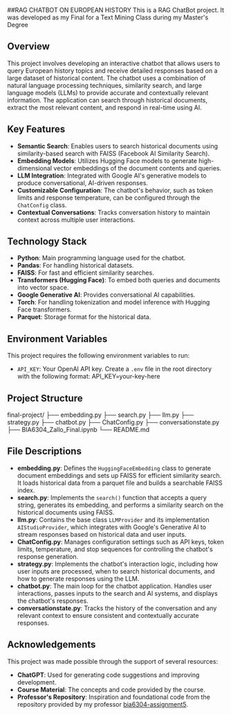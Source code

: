 ##RAG CHATBOT ON EUROPEAN HISTORY
This is a RAG ChatBot project. It was developed as my Final for a Text Mining Class during my Master's Degree

## Overview
This project involves developing an interactive chatbot that allows users to query European history topics and receive detailed responses based on a large dataset of historical content. The chatbot uses a combination of natural language processing techniques, similarity search, and large language models (LLMs) to provide accurate and contextually relevant information. The application can search through historical documents, extract the most relevant content, and respond in real-time using AI.

## Key Features
- **Semantic Search**: Enables users to search historical documents using similarity-based search with FAISS (Facebook AI Similarity Search).
- **Embedding Models**: Utilizes Hugging Face models to generate high-dimensional vector embeddings of the document contents and queries.
- **LLM Integration**: Integrated with Google AI's generative models to produce conversational, AI-driven responses.
- **Customizable Configuration**: The chatbot's behavior, such as token limits and response temperature, can be configured through the `ChatConfig` class.
- **Contextual Conversations**: Tracks conversation history to maintain context across multiple user interactions.

## Technology Stack
- **Python**: Main programming language used for the chatbot.
- **Pandas**: For handling historical datasets.
- **FAISS**: For fast and efficient similarity searches.
- **Transformers (Hugging Face)**: To embed both queries and documents into vector space.
- **Google Generative AI**: Provides conversational AI capabilities.
- **Torch**: For handling tokenization and model inference with Hugging Face transformers.
- **Parquet**: Storage format for the historical data.

## Environment Variables
This project requires the following environment variables to run:

- `API_KEY`: Your OpenAI API key.
Create a `.env` file in the root directory with the following format:
API_KEY=your-key-here


## Project Structure

final-project/
├── embedding.py
├── search.py
├── llm.py
├── strategy.py
├── chatbot.py
├── ChatConfig.py
├── conversationstate.py
├── BIA6304_Zallo_Final.ipynb
└── README.md


## File Descriptions
- **embedding.py**: Defines the `HuggingFaceEmbedding` class to generate document embeddings and sets up FAISS for efficient similarity search. It loads historical data from a parquet file and builds a searchable FAISS index.
- **search.py**: Implements the `search()` function that accepts a query string, generates its embedding, and performs a similarity search on the historical documents using FAISS.
- **llm.py**: Contains the base class `LLMProvider` and its implementation `AIStudioProvider`, which integrates with Google's Generative AI to stream responses based on historical data and user inputs.
- **ChatConfig.py**: Manages configuration settings such as API keys, token limits, temperature, and stop sequences for controlling the chatbot's response generation.
- **strategy.py**: Implements the chatbot's interaction logic, including how user inputs are processed, when to search historical documents, and how to generate responses using the LLM.
- **chatbot.py**: The main loop for the chatbot application. Handles user interactions, passes inputs to the search and AI systems, and displays the chatbot's responses.
- **conversationstate.py**: Tracks the history of the conversation and any relevant context to ensure consistent and contextually accurate responses.

## Acknowledgements
This project was made possible through the support of several resources:
- **ChatGPT**: Used for generating code suggestions and improving development.
- **Course Material**: The concepts and code provided by the course.
- **Professor's Repository**: Inspiration and foundational code from the repository provided by my professor [bia6304-assignment5](https://github.com/54rt1n/bia6304-assignment5).

